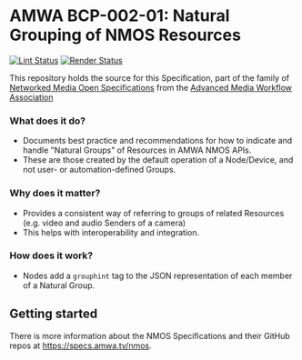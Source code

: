 # AMWA BCP-002-01: Natural Grouping of NMOS Resources

[![Lint Status](https://github.com/AMWA-TV/bcp-002-01/workflows/Lint/badge.svg)](https://github.com/AMWA-TV/bcp-002-01/actions?query=workflow%3ALint)
[![Render Status](https://github.com/AMWA-TV/bcp-002-01/workflows/Render/badge.svg)](https://github.com/AMWA-TV/bcp-002-01/actions?query=workflow%3ARender)

This repository holds the source for this Specification, part of the family of [Networked Media Open Specifications](https://specs.amwa.tv/nmos) from the [Advanced Media Workflow Association](https://amwa.tv)

<!-- INTRO-START -->

### What does it do?

- Documents best practice and recommendations for how to indicate and handle "Natural Groups" of Resources in AMWA NMOS APIs.
- These are those created by the default operation of a Node/Device, and not user- or automation-defined Groups.

### Why does it matter?


- Provides a consistent way of referring to groups of related Resources (e.g. video and audio Senders of a camera)
- This helps with interoperability and integration.


### How does it work?

- Nodes add a `grouphint` tag to the JSON representation of each member of a Natural Group.

<!-- INTRO-END -->

## Getting started

There is more information about the NMOS Specifications and their GitHub repos at <https://specs.amwa.tv/nmos>.
